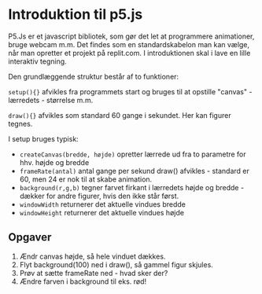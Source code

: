 # Introduktion til p5.js

P5.Js er et javascript bibliotek, som gør det let at programmere animationer, bruge webcam m.m. Det findes som en standardskabelon man kan vælge, når man opretter et projekt på replit.com. I introduktionen skal i lave en lille interaktiv tegning.

Den grundlæggende struktur består af to funktioner: 

`setup(){}` afvikles fra programmets start og bruges til at opstille "canvas" - lærredets - størrelse m.m. 

`draw(){}` afvikles som standard 60 gange i sekundet. Her kan figurer tegnes.

I setup bruges typisk:
* `createCanvas(bredde, højde)` opretter lærrede ud fra to parametre for hhv. højde og bredde
* `frameRate(antal)` antal gange per sekund draw() afvikles - standard er 60, men 24 er nok til at skabe animation.
* `background(r,g,b)` tegner farvet firkant i lærredets højde og bredde - dækker for andre figurer, hvis den ikke står først. 
* `windowWidth` returnerer det aktuelle vindues bredde
* `windowHeight` returnerer det aktuelle vindues højde

## Opgaver
1) Ændr canvas højde, så hele vinduet dækkes.
2) Flyt background(100) ned i draw(), så gammel figur skjules.
3) Prøv at sætte frameRate ned - hvad sker der?
4) Ændre farven i background til eks. rød!